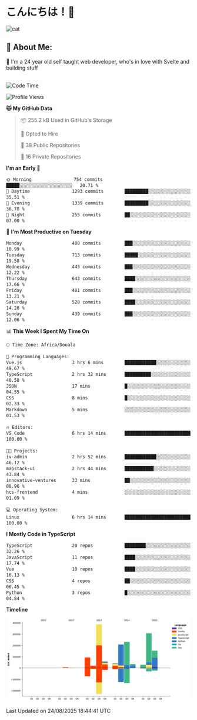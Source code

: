 

# こんにちは！🙂  
![cat](https://github.com/michaelnji/michaelnji/assets/73862378/606e99e9-2c18-4853-8722-991e4af8eae6)

## 💫 About Me:
🙂 I'm a 24 year old self taught web developer, who's in love with Svelte and building stuff <br><br>

<!--START_SECTION:waka-->
![Code Time](http://img.shields.io/badge/Code%20Time-1%2C313%20hrs%209%20mins-blue)

![Profile Views](http://img.shields.io/badge/Profile%20Views-0-blue)

**🐱 My GitHub Data** 

> 📦 255.2 kB Used in GitHub's Storage 
 > 
> 💼 Opted to Hire
 > 
> 📜 38 Public Repositories 
 > 
> 🔑 16 Private Repositories 
 > 
**I'm an Early 🐤** 

```text
🌞 Morning                754 commits         █████░░░░░░░░░░░░░░░░░░░░   20.71 % 
🌆 Daytime                1293 commits        █████████░░░░░░░░░░░░░░░░   35.51 % 
🌃 Evening                1339 commits        █████████░░░░░░░░░░░░░░░░   36.78 % 
🌙 Night                  255 commits         ██░░░░░░░░░░░░░░░░░░░░░░░   07.00 % 
```
📅 **I'm Most Productive on Tuesday** 

```text
Monday                   400 commits         ███░░░░░░░░░░░░░░░░░░░░░░   10.99 % 
Tuesday                  713 commits         █████░░░░░░░░░░░░░░░░░░░░   19.58 % 
Wednesday                445 commits         ███░░░░░░░░░░░░░░░░░░░░░░   12.22 % 
Thursday                 643 commits         ████░░░░░░░░░░░░░░░░░░░░░   17.66 % 
Friday                   481 commits         ███░░░░░░░░░░░░░░░░░░░░░░   13.21 % 
Saturday                 520 commits         ████░░░░░░░░░░░░░░░░░░░░░   14.28 % 
Sunday                   439 commits         ███░░░░░░░░░░░░░░░░░░░░░░   12.06 % 
```


📊 **This Week I Spent My Time On** 

```text
🕑︎ Time Zone: Africa/Douala

💬 Programming Languages: 
Vue.js                   3 hrs 6 mins        ████████████░░░░░░░░░░░░░   49.67 % 
TypeScript               2 hrs 32 mins       ██████████░░░░░░░░░░░░░░░   40.58 % 
JSON                     17 mins             █░░░░░░░░░░░░░░░░░░░░░░░░   04.55 % 
CSS                      8 mins              █░░░░░░░░░░░░░░░░░░░░░░░░   02.33 % 
Markdown                 5 mins              ░░░░░░░░░░░░░░░░░░░░░░░░░   01.53 % 

🔥 Editors: 
VS Code                  6 hrs 14 mins       █████████████████████████   100.00 % 

🐱‍💻 Projects: 
iv-admin                 2 hrs 52 mins       ████████████░░░░░░░░░░░░░   46.12 % 
mapstack-ui              2 hrs 44 mins       ███████████░░░░░░░░░░░░░░   43.84 % 
innovative-ventures      33 mins             ██░░░░░░░░░░░░░░░░░░░░░░░   08.96 % 
hcs-frontend             4 mins              ░░░░░░░░░░░░░░░░░░░░░░░░░   01.09 % 

💻 Operating System: 
Linux                    6 hrs 14 mins       █████████████████████████   100.00 % 
```

**I Mostly Code in TypeScript** 

```text
TypeScript               20 repos            ████████░░░░░░░░░░░░░░░░░   32.26 % 
JavaScript               11 repos            ████░░░░░░░░░░░░░░░░░░░░░   17.74 % 
Vue                      10 repos            ████░░░░░░░░░░░░░░░░░░░░░   16.13 % 
CSS                      4 repos             ██░░░░░░░░░░░░░░░░░░░░░░░   06.45 % 
Python                   3 repos             █░░░░░░░░░░░░░░░░░░░░░░░░   04.84 % 
```



**Timeline**

![Lines of Code chart](https://raw.githubusercontent.com/michaelnji/michaelnji/main/assets/bar_graph.png)


 Last Updated on 24/08/2025 18:44:41 UTC
<!--END_SECTION:waka-->
